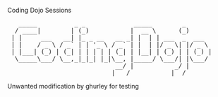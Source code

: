 Coding Dojo Sessions

<pre>
   _____          _ _             _____        _       
  / ____|        | (_)           |  __ \      (_)      
 | |     ___   __| |_ _ __   __ _| |  | | ___  _  ___  
 | |    / _ \ / _` | | '_ \ / _` | |  | |/ _ \| |/ _ \ 
 | |___| (_) | (_| | | | | | (_| | |__| | (_) | | (_) |
  \_____\___/ \__,_|_|_| |_|\__, |_____/ \___/| |\___/ 
                             __/ |           _/ |      
                            |___/           |__/       
</pre>

Unwanted modification by ghurley for testing
